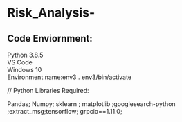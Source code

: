 # Risk_Analysis-

## Code Enviornment:

Python 3.8.5  
VS Code  
Windows 10  
Environment name:env3
. env3/bin/activate

//
Python Libraries Required:

Pandas; Numpy; sklearn ; matplotlib ;googlesearch-python ;extract_msg;tensorflow; grpcio==1.11.0;
